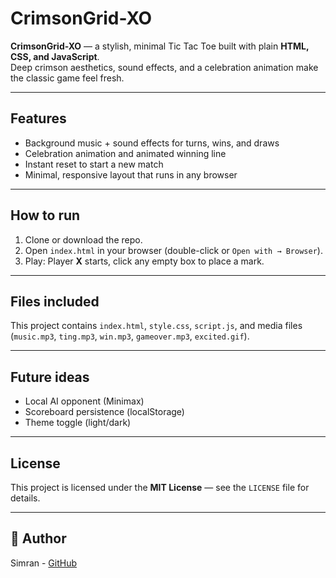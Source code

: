 # CrimsonGrid-XO

**CrimsonGrid-XO** — a stylish, minimal Tic Tac Toe built with plain **HTML, CSS, and JavaScript**.  
Deep crimson aesthetics, sound effects, and a celebration animation make the classic game feel fresh.

---

## Features
- Background music + sound effects for turns, wins, and draws  
- Celebration animation and animated winning line  
- Instant reset to start a new match  
- Minimal, responsive layout that runs in any browser

---

## How to run
1. Clone or download the repo.  
2. Open `index.html` in your browser (double-click or `Open with → Browser`).  
3. Play: Player **X** starts, click any empty box to place a mark.

---

## Files included
This project contains `index.html`, `style.css`, `script.js`, and media files (`music.mp3`, `ting.mp3`, `win.mp3`, `gameover.mp3`, `excited.gif`).

---

## Future ideas
- Local AI opponent (Minimax)  
- Scoreboard persistence (localStorage)  
- Theme toggle (light/dark)

---

## License
This project is licensed under the **MIT License** — see the `LICENSE` file for details.

---

## 👤 Author
Simran - [GitHub](https://github.com/Simran-210803)
